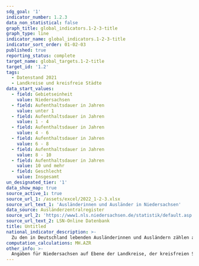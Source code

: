 ```yaml
---
sdg_goal: '1'
indicator_number: 1.2.3
data_non_statistical: false
graph_title: global_indicators.1-2-3-title
graph_type: line
indicator_name: global_indicators.1-2-3-title
indicator_sort_order: 01-02-03
published: true
reporting_status: complete
target_name: global_targets.1-2-title
target_id: '1.2'
tags:
  - Datenstand 2021
  - Landkreise und kreisfreie Städte
data_start_values:
  - field: Gebietseinheit
    value: Niedersachsen
  - field: Aufenthaltsdauer in Jahren
    value: unter 1
  - field: Aufenthaltsdauer in Jahren
    value: 1 - 4
  - field: Aufenthaltsdauer in Jahren
    value: 4 - 6
  - field: Aufenthaltsdauer in Jahren
    value: 6 - 8
  - field: Aufenthaltsdauer in Jahren
    value: 8 - 10
  - field: Aufenthaltsdauer in Jahren
    value: 10 und mehr
  - field: Geschlecht
    value: Insgesamt
un_designated_tier: '1'
data_show_map: true
source_active_1: true
source_url_1: /assets/excel/2022_1-2-3.xlsx
source_url_text_1: 'Ausländerinnen und Ausländer in Niedersachsen'
data_source: Ausländerzentralregister
source_url_2: 'https://www1.nls.niedersachsen.de/statistik/default.asp'
source_url_text_2: LSN-Online Datenbank
title: Untitled
national_indicator_description: >-
  Zu den in Deutschland lebenden Ausländerinnen und Ausländern zählen alle Personen, die nicht die deutsche Staatsangehörigkeit besitzen und die sich nicht nur für einen kurzen Zeitraum in Deutschland aufhalten. Dazu gehören auch Staatenlose und Personen mit ungeklärter Staatsangehörigkeit. Deutsche, die zugleich eine fremde Staatsangehörigkeit besitzen, zählen nicht zur ausländischen Bevölkerung. Der Ausländeranteil stellt den Anteil der Ausländerinnen und Ausländer (Quelle: Ausländerzentralregister) je 100 Einwohnerinnen und Einwohner (Quelle: Bevölkerungsfortschreibung) jeweils zum 31.12. eines Jahres dar. Prozesse der gesellschaftlichen Teilhabe gestalten sich insbesondere auch vor dem Hintergrund des Ausländeranteils an der Bevölkerung regional sehr unterschiedlich. Zum Anteil der Menschen mit Zuwanderungsgeschichte vgl. Indikator 1.3.1.
computation_calculations: MH.AZR
other_info: >-
  Angaben für Niedersachsen auf Ebene der Landkreise, der kreisfreien Städte und der Landeshauptstadt Hannover sind verfügbar in der <a href="https://www1.nls.niedersachsen.de/statistik/default.asp" target="_blank">LSN-Online Datenbank</a> (Statistische Erhebung > 105 Ausländerzentralregister), bundesweit in der <a href="https://www-genesis.destatis.de/" target="_blank">GENESIS-Online Datenbank</a>. Methodische Erläuterungen finden sich fortlaufend in dem jährlich erscheinenden <a href="https://www.statistik.niedersachsen.de/startseite/veroffentlichungen/statistische_berichte/statistische-berichte-niedersachsen-87713.html" target="_blank">Statistische Bericht Niedersachsen</a> A I 4, Ausländische Bevölkerung am 31.12. Weitere methodische Erläuterungen und bundesweite Ergebnisse sind zu finden in: Statistisches Bundesamt: Fachserie 1 Reihe 2, Ausländische Bevölkerung (erscheint jährlich).
---
```

